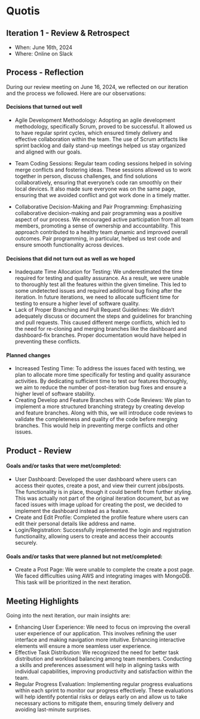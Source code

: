 # Quotis

## Iteration 1 - Review & Retrospect

 * When: June 16th, 2024
 * Where: Online on Slack

## Process - Reflection

During our review meeting on June 16, 2024, we reflected on our iteration and the process we followed. Here are our observations:

#### Decisions that turned out well

 * Agile Development Methodology: Adopting an agile development methodology, specifically Scrum, proved to be successful. It allowed us to have regular sprint cycles, which ensured timely delivery and effective collaboration within the team. The use of Scrum artifacts like sprint backlog and daily stand-up meetings helped us stay organized and aligned with our goals.

 * Team Coding Sessions: Regular team coding sessions helped in solving merge conflicts and fostering ideas. These sessions allowed us to work together in person, discuss challenges, and find solutions collaboratively, ensuring that everyone’s code ran smoothly on their local devices. It also made sure everyone was on the same page, ensuring that we avoided conflict and got work done in a timely matter.
 * Collaborative Decision-Making and Pair Programming: Emphasizing collaborative decision-making and pair programming was a positive aspect of our process. We encouraged active participation from all team members, promoting a sense of ownership and accountability. This approach contributed to a healthy team dynamic and improved overall outcomes. Pair programming, in particular, helped us test code and ensure smooth functionality across devices.


#### Decisions that did not turn out as well as we hoped

 * Inadequate Time Allocation for Testing: We underestimated the time required for testing and quality assurance. As a result, we were unable to thoroughly test all the features within the given timeline. This led to some undetected issues and required additional bug fixing after the iteration. In future iterations, we need to allocate sufficient time for testing to ensure a higher level of software quality.
 * Lack of Proper Branching and Pull Request Guidelines: We didn’t adequately discuss or document the steps and guidelines for branching and pull requests. This caused different merge conflicts, which led to the need for re-cloning and merging branches like the dashboard and dashboard-fix branches. Proper documentation would have helped in preventing these conflicts.


#### Planned changes

 * Increased Testing Time: To address the issues faced with testing, we plan to allocate more time specifically for testing and quality assurance activities. By dedicating sufficient time to test our features thoroughly, we aim to reduce the number of post-iteration bug fixes and ensure a higher level of software stability.
 * Creating Develop and Feature Branches with Code Reviews: We plan to implement a more structured branching strategy by creating develop and feature branches. Along with this, we will introduce code reviews to validate the completeness and quality of the code before merging branches. This would help in preventing merge conflicts and other issues.


## Product - Review

#### Goals and/or tasks that were met/completed:

 * User Dashboard: Developed the user dashboard where users can access their quotes, create a post, and view their current jobs/posts. The functionality is in place, though it could benefit from further styling. This was actually not part of the original iteration document, but as we faced issues with image upload for creating the post, we decided to implement the dashboard instead as a feature.
 * Create and Edit Profile: Completed the profile feature where users can edit their personal details like address and name.
 * Login/Registration: Successfully implemented the login and registration functionality, allowing users to create and access their accounts securely.

#### Goals and/or tasks that were planned but not met/completed:

 * Create a Post Page: We were unable to complete the create a post page. We faced difficulties using AWS and integrating images with MongoDB. This task will be prioritized in the next iteration.

## Meeting Highlights

Going into the next iteration, our main insights are:

 * Enhancing User Experience: We need to focus on improving the overall user experience of our application. This involves refining the user interface and making navigation more intuitive. Enhancing interactive elements will ensure a more seamless user experience.
 * Effective Task Distribution: We recognized the need for better task distribution and workload balancing among team members. Conducting a skills and preferences assessment will help in aligning tasks with individual capabilities, improving productivity and satisfaction within the team.
 * Regular Progress Evaluation: Implementing regular progress evaluations within each sprint to monitor our progress effectively. These evaluations will help identify potential risks or delays early on and allow us to take necessary actions to mitigate them, ensuring timely delivery and avoiding last-minute surprises.

